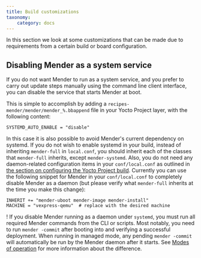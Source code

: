 ```yaml
---
title: Build customizations
taxonomy:
    category: docs
---
```


In this section we look at some customizations that can be made due to requirements from a certain build or board configuration.

## Disabling Mender as a system service

If you do not want Mender to run as a system service, and you prefer to carry out update steps manually using the command line client interface, you can disable the service that starts Mender at boot.

This is simple to accomplish by adding a `recipes-mender/mender/mender_%.bbappend` file in your Yocto Project layer, with the following content:

```
SYSTEMD_AUTO_ENABLE = "disable"
```

In this case it is also possible to avoid Mender's current dependency on systemd. If you do not wish to enable systemd in your build, instead of inheriting `mender-full` in `local.conf`, you should inherit each of the classes that `mender-full` inherits, except `mender-systemd`. Also, you do not need any daemon-related configuration items in your `conf/local.conf` as outlined in [the section on configuring the Yocto Project build](../../Artifacts/Building-Mender-Yocto-image#configuring-the-build). Currently you can use the following snippet for Mender in your `conf/local.conf` to completely disable Mender as a daemon (but please verify what `mender-full` inherits at the time you make this change):

```
INHERIT += "mender-uboot mender-image mender-install"
MACHINE = "vexpress-qemu"  # replace with the desired machine
```

! If you disable Mender running as a daemon under `systemd`, you must run all required Mender commands from the CLI or scripts. Most notably, you need to run `mender -commit` after booting into and verifying a successful deployment. When running in managed mode, any pending `mender -commit` will automatically be run by the Mender daemon after it starts. See [Modes of operation](../../Architecture/overview#modes-of-operation) for more information about the difference.
